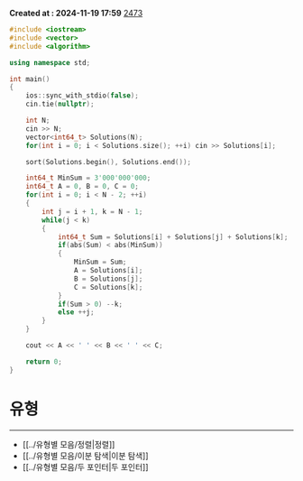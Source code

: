 **Created at : 2024-11-19 17:59**
[2473](https://www.acmicpc.net/problem/2473)
```cpp
#include <iostream>
#include <vector>
#include <algorithm>

using namespace std;

int main()
{
    ios::sync_with_stdio(false);
    cin.tie(nullptr);

    int N;
    cin >> N;
    vector<int64_t> Solutions(N);
    for(int i = 0; i < Solutions.size(); ++i) cin >> Solutions[i];

    sort(Solutions.begin(), Solutions.end());

    int64_t MinSum = 3'000'000'000;
    int64_t A = 0, B = 0, C = 0;
    for(int i = 0; i < N - 2; ++i)
    {
        int j = i + 1, k = N - 1;
        while(j < k)
        {
            int64_t Sum = Solutions[i] + Solutions[j] + Solutions[k];
            if(abs(Sum) < abs(MinSum))
            {
                MinSum = Sum;
                A = Solutions[i];
                B = Solutions[j];
                C = Solutions[k];
            }
            if(Sum > 0) --k;
            else ++j;
        }
    }

    cout << A << ' ' << B << ' ' << C;

    return 0;
}

```

# 유형
***
- [[../유형별 모음/정렬|정렬]]
- [[../유형별 모음/이분 탐색|이분 탐색]]
- [[../유형별 모음/두 포인터|두 포인터]]